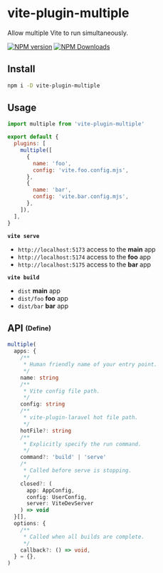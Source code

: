 # vite-plugin-multiple

Allow multiple Vite to run simultaneously.

[![NPM version](https://img.shields.io/npm/v/vite-plugin-multiple.svg)](https://npmjs.com/package/vite-plugin-multiple)
[![NPM Downloads](https://img.shields.io/npm/dm/vite-plugin-multiple.svg)](https://npmjs.com/package/vite-plugin-multiple)

## Install

```sh
npm i -D vite-plugin-multiple
```

## Usage

```js
import multiple from 'vite-plugin-multiple'

export default {
  plugins: [
    multiple([
      {
        name: 'foo',
        config: 'vite.foo.config.mjs',
      },
      {
        name: 'bar',
        config: 'vite.bar.config.mjs',
      },
    ]),
  ],
}
```

**`vite serve`**

- `http://localhost:5173` access to the **main** app
- `http://localhost:5174` access to the **foo** app
- `http://localhost:5175` access to the **bar** app

**`vite build`**

- `dist` **main** app
- `dist/foo` **foo** app
- `dist/bar` **bar** app

## API <sub><sup>(Define)</sup></sub>

```ts
multiple(
  apps: {
    /**
     * Human friendly name of your entry point.
     */
    name: string
    /**
     * Vite config file path.
     */
    config: string
    /**
     * vite-plugin-laravel hot file path.
     */
    hotFile?: string
    /**
     * Explicitly specify the run command.
     */
    command?: 'build' | 'serve'
    /*
     * Called before serve is stopping.
     */
    closed?: (
      app: AppConfig,
      config: UserConfig,
      server: ViteDevServer
    ) => void
  }[],
  options: {
    /**
     * Called when all builds are complete.
     */
    callback?: () => void,
  } = {},
)
```
